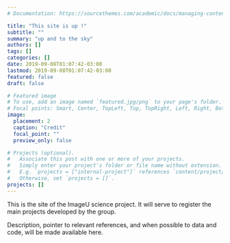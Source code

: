 ```yaml
---
# Documentation: https://sourcethemes.com/academic/docs/managing-content/

title: "This site is up !"
subtitle: ""
summary: "up and to the sky"
authors: []
tags: []
categories: []
date: 2019-09-08T01:07:42-03:00
lastmod: 2019-09-08T01:07:42-03:00
featured: false
draft: false

# Featured image
# To use, add an image named `featured.jpg/png` to your page's folder.
# Focal points: Smart, Center, TopLeft, Top, TopRight, Left, Right, BottomLeft, Bottom, BottomRight.
image:
  placement: 2
  caption: "Credit"
  focal_point: ""
  preview_only: false

# Projects (optional).
#   Associate this post with one or more of your projects.
#   Simply enter your project's folder or file name without extension.
#   E.g. `projects = ["internal-project"]` references `content/project/deep-learning/index.md`.
#   Otherwise, set `projects = []`.
projects: []
---
```


This is the site of the ImageU science project. It will serve to register the main projects developed by the group.

Description, pointer to relevant references, and when possible to data and code, will be made available here.
